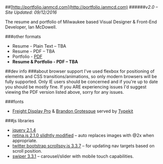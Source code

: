 ##[http://portfolio.ianmcd.com](http://portfolio.ianmcd.com)
######*v2.0 &ndash; Site Updated: 09/12/2016*

The resume and portfolio of Milwaukee based Visual Designer & Front-End Developer, Ian McDowell.

###other formats
* Resume - Plain Text &ndash; TBA
* Resume - PDF &ndash; TBA
* Portfolio - [PDF](http://portfolio.ianmcd.com/downloads/im-portfolio-latest.pdf)
* __Resume & Portfolio - PDF &ndash; TBA__

##dev info
###about browser support
I've used flexbox for positioning of elements and CSS transitions/animations, so only modern browsers will be fully supported.  Only IE users should be concerned and if you're up to date you should be mostly fine.  If you ARE experiencing issues I'd suggest viewing the PDF version listed above, sorry for any issues.

###fonts
* [Freight Display Pro](https://typekit.com/fonts/freight-display-pro) & [Brandon Grotesque](https://typekit.com/fonts/brandon-grotesque) served by [Typekit](https://typekit.com/)

###js libraries
* [jquery 2.1.4](https://jquery.com/)
* [retina.js 2.1.0 slidhtly modified](http://imulus.github.io/retinajs/) &ndash; auto replaces images with @2x when appropriate.
* [twitter bootstrap scrollspy.js 3.3.7](http://isotope.metafizzy.co/) &ndash; for updating nav targets based on scroll position.
* [swiper 3.3.1](http://idangero.us/swiper/) &ndash; carousel/slider with mobile touch capabilities.
